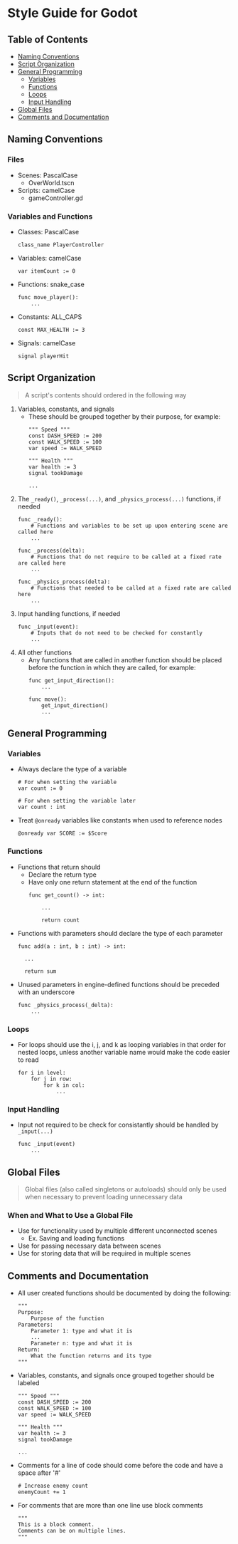 # Style Guide for Godot

## Table of Contents
- [Naming Conventions](#naming-conventions)
- [Script Organization](#script-organization)
- [General Programming](#general-programming)
  - [Variables](#variables)
  - [Functions](#functions)
  - [Loops](#loops)
  - [Input Handling](#input-handling)
- [Global Files](#global-files)
- [Comments and Documentation](#comments-and-documentation)


## Naming Conventions 

### Files
- Scenes: PascalCase
  - OverWorld.tscn
- Scripts: camelCase
  - gameController.gd

### Variables and Functions
- Classes: PascalCase
    ```gdscript
    class_name PlayerController
    ```
- Variables: camelCase
    ```gdscript
    var itemCount := 0
    ```
- Functions: snake_case
    ```gdscript
    func move_player():
        ...
    ```  
- Constants: ALL_CAPS
    ```gdscript
    const MAX_HEALTH := 3
    ```
- Signals: camelCase
    ```gdscript
    signal playerHit
    ```

## Script Organization
>A script's contents should ordered in the following way
1. Variables, constants, and signals 
    - These should be grouped together by their purpose, for example:
        ```gdscript
        """ Speed """
        const DASH_SPEED := 200
        const WALK_SPEED := 100
        var speed := WALK_SPEED

        """ Health """
        var health := 3
        signal tookDamage

        ...
        ```
2. The `_ready()`, `_process(...)`, and `_physics_process(...)` functions, if needed
    ```gdscript
    func _ready():
        # Functions and variables to be set up upon entering scene are called here
        ...

    func _process(delta):
        # Functions that do not require to be called at a fixed rate are called here
        ...

    func _physics_process(delta):
        # Functions that needed to be called at a fixed rate are called here
        ...
    ```
3. Input handling functions, if needed
    ```gdscript
    func _input(event):
        # Inputs that do not need to be checked for constantly
        ...
    ```
4. All other functions
    - Any functions that are called in another function should be placed before the function in which they are called, for example:
        ```gdscript
        func get_input_direction():
            ...

        func move():
            get_input_direction()
            ...
        ```

## General Programming
### Variables
- Always declare the type of a variable
    ```gdscript
    # For when setting the variable
    var count := 0

    # For when setting the variable later
    var count : int
    ```
- Treat `@onready` variables like constants when used to reference nodes
    ```gdscript
    @onready var SCORE := $Score
    ```
### Functions
- Functions that return should
  - Declare the return type
  - Have only one return statement at the end of the function
    ```gdscript
    func get_count() -> int:

        ...

        return count
    ```
- Functions with parameters should declare the type of each parameter
  ```gdscript
  func add(a : int, b : int) -> int:
    
    ...

    return sum
  ```
- Unused parameters in engine-defined functions should be preceded with an underscore
    ```gdscript
    func _physics_process(_delta):
        ...
    ```

### Loops
- For loops should use the i, j, and k as looping variables in that order for nested loops, unless another variable name would make the code easier to read
    ```gdscript
    for i in level:
        for j in row:
            for k in col:
                ...
    ```

### Input Handling
- Input not required to be check for consistantly should be handled by `_input(...)`
    ```gdscript
    func _input(event)
        ...
    ```

## Global Files
> Global files (also called singletons or autoloads) should only be used when necessary to prevent loading unnecessary data
### When and What to Use a Global File
- Use for functionality used by multiple different unconnected scenes
  - Ex. Saving and loading functions
- Use for passing necessary data between scenes
- Use for storing data that will be required in multiple scenes

## Comments and Documentation
- All user created functions should be documented by doing the following:
    ```gdscript
    """
    Purpose:
        Purpose of the function
    Parameters:
        Parameter 1: type and what it is
        ...
        Parameter n: type and what it is
    Return:
        What the function returns and its type
    """
    ```
- Variables, constants, and signals once grouped together should be labeled 
    ```gdscript
    """ Speed """
    const DASH_SPEED := 200
    const WALK_SPEED := 100
    var speed := WALK_SPEED

    """ Health """
    var health := 3
    signal tookDamage

    ...
    ```
- Comments for a line of code should come before the code and have a space after '#'
    ```gdscript
    # Increase enemy count
    enemyCount += 1
    ```
- For comments that are more than one line use block comments
    ```gdscript
    """
    This is a block comment.
    Comments can be on multiple lines.
    """
    ```
